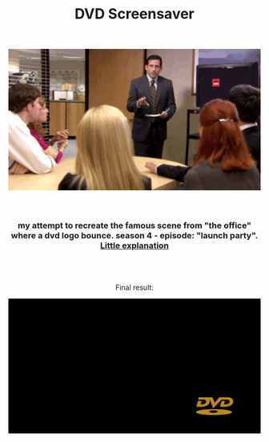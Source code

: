 <h1 align="center">DVD Screensaver</h1>
<br>
<br>
<div align="center">
 <img alt="GIF" src="the_office.gif"/></div>
<br>
<br>
<h3 align="center">my attempt to recreate the famous scene from "the office" where a dvd logo bounce. season 4 - episode: "launch party".
<a href="https://www.youtube.com/watch?v=QOtuX0jL85Y" target=_blank>Little explanation</a></h3>

<br>
<br>
<div align="center" >
 <p>Final result:</p>
 <div align="center">
  <img alt="GIF" src="dvd.gif"/>
 </div>
</div>
<br>
 
